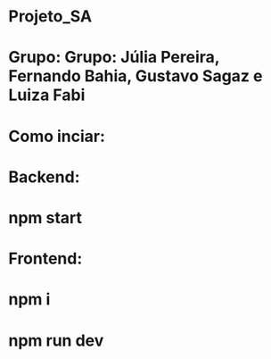 # Projeto_SA
# Grupo: Grupo: Júlia Pereira, Fernando Bahia, Gustavo Sagaz e Luiza Fabi 

# Como inciar:
# Backend: 
# npm start
# Frontend: 
# npm i
# npm run dev